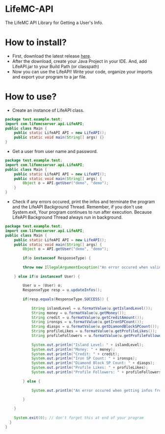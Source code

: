 # LifeMC-API
The LifeMC API Library for Getting a User's Info.

# How to install?
- First, download the latest release <a href="https://github.com/LifeMC/LifeMC-API/releases/latest/">here</a>.
- After the download, create your Java Project in your IDE. And, add LifeAPI.jar to your Build Path (or classpath)
- Now you can use the LifeAPI! Write your code, organize your imports and export your program to a jar file.

# How to use?
- Create an instance of LifeAPI class.
```java
package test.example.test;
import com.lifemcserver.api.LifeAPI;
public class Main {
	public static LifeAPI API = new LifeAPI();
  	public static void main(String[] args) {}
}
```
- Get a user from user name and password.
```java
package test.example.test;
import com.lifemcserver.api.LifeAPI;
public class Main {
	public static LifeAPI API = new LifeAPI();
  	public static void main(String[] args) {
    	Object o = API.getUser("demo", "demo");
  	}
}
```
- Check if any errors occured, print the infos and terminate the program and the LifeAPI Background Thread. Remember, if you don't use System.exit, Your program continues to run after execution. Because LifeAPI Background Thread always run in background.
```java
package test.example.test;
import com.lifemcserver.api.LifeAPI;
public class Main {
	public static LifeAPI API = new LifeAPI();
	public static void main(String[] args) {
		Object o = API.getUser("demo", "demo");
    
		if(o instanceof ResponseType) {
		
		throw new IllegalArgumentException("An error occured when validating your account. The web server response is: " + ((ResponseType) o).toString());
		
	} else if(o instanceof User) {
		
		User u = (User) o;
		ResponseType resp = u.updateInfos();
		
		if(resp.equals(ResponseType.SUCCESS)) {
			
			String islandLevel = u.formatValue(u.getIslandLevel());
			String money = u.formatValue(u.getMoney());
			String credit = u.formatValue(u.getCreditAmount());
			String ironsps = u.formatValue(u.getIronSPCount());
			String diasps = u.formatValue(u.getDiamondBlockSPCount());
			String profileLikes = u.formatValue(u.getProfileLikes());
			String profileFollowers = u.formatValue(u.getProfileFollowers());	
			
			System.out.println("Island Level: " + islandLevel);
			System.out.println("Money: " + money);
			System.out.println("Credit: " + credit);
			System.out.println("Iron SP Count: " + ironsps);
			System.out.println("Diamond Block SP Count: " + diasps);
			System.out.println("Profile Likes: " + profileLikes);
			System.out.println("Profile Followers: " + profileFollowers);
			
		} else {
			
			System.out.println("An error occured when getting infos from web server. The web server response is: " + resp.toString());
			
		}	
		
	}
	
	System.exit(0); // don't forget this at end of your program
  }
}
```